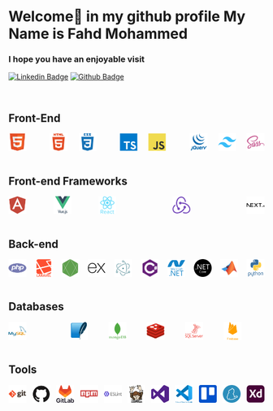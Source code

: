 
# Welcome👋 in my github profile My Name is Fahd Mohammed
### I hope you have an enjoyable visit 

<!-- [![Gmail Badge](https://img.shields.io/badge/-fahd97823@gmail.com-c14438?style=flat&logo=Gmail&logoColor=white&link=mailto:fahd97823@gmail.com)](mailto:fahd97823@gmail.com)
[![Twitter Badge](https://img.shields.io/badge/-jaradu@mailinator.com-00acee?style=flat&logo=twitter&logoColor=white&link=https://twitter.com/jaradu@mailinator.com/)](https://www.twitter.com/jaradu@mailinator.com/)
[![Portfolio Badge](https://img.shields.io/badge/portfolio-web-blue?style=flat&link=jaradu@mailinator.com/)](jaradu@mailinator.com/) -->
[![Linkedin Badge](https://img.shields.io/badge/fahd_mohammmed-0072b1?style=flat&logo=Linkedin&logoColor=white&link=https://www.linkedin.com/in/fahd-mohammed-4b79b4209/)](https://www.linkedin.com/in/fahd-mohammed-4b79b4209/)
[![Github Badge](https://img.shields.io/badge/-fahd_mohammmed-grey?style=flat&logo=github&logoColor=white&link=https://github.com/ilvmd/)](https://github.com/ilvmd)

<!-- <p align='left'>bio text</p> -->

<!--
  <a href="https://stackoverflow.com/users/7103882">
    <img alt="Stack Exchange reputation" src="https://img.shields.io/stackexchange/stackoverflow/r/16141605?color=orange&label=reputation&logo=stackoverflow">
  </a>
  <a href="https://github.com/codemaker2015?tab=followers">
    <img alt="GitHub followers" src="https://img.shields.io/github/followers/ilvmd?color=gray&logo=github">
  </a>
  <a href="https://www.linkedin.com/in/codemaker2015">
    <img alt="Linkedin followers" src="https://img.shields.io/badge/followers-1.9K-blue?color=blue&logo=linkedin">
  </a>
-->
<br>

## **Front-End**
<div style="display: flex;justify-content: space-between">
  <img src="https://github.com/devicons/devicon/blob/master/icons/html5/html5-original.svg" title="HTML5" alt="HTML" width="35" height="35"/>&nbsp;
  <img src="https://github.com/devicons/devicon/blob/master/icons/html5/html5-plain-wordmark.svg" title="Git" **alt="Git" width="35" height="35"/>
  <img src="https://github.com/devicons/devicon/blob/master/icons/css3/css3-plain-wordmark.svg"  title="CSS3" alt="CSS3" width="35" height="35"/>&nbsp;
  <img src="https://github.com/devicons/devicon/blob/master/icons/typescript/typescript-original.svg" title="Git" **alt="Git" width="35" height="35"/>
  <img src="https://github.com/devicons/devicon/blob/master/icons/javascript/javascript-original.svg" title="JavaScript" alt="JavaScript" width="35" height="35"/>&nbsp;
  <img src="https://github.com/devicons/devicon/blob/master/icons/jquery/jquery-plain-wordmark.svg" title="Git" **alt="Git" width="35" height="35"/>
  <img src="https://github.com/devicons/devicon/blob/master/icons/tailwindcss/tailwindcss-plain.svg" title="Git" **alt="Git" width="35" height="35"/>
  <img src="https://github.com/devicons/devicon/blob/master/icons/sass/sass-original.svg" title="Git" **alt="Git" width="35" height="35"/>
</div>

<br>

## **Front-end Frameworks**
<div style="display: flex;justify-content: space-between">
  <img src="https://github.com/devicons/devicon/blob/master/icons/angularjs/angularjs-plain.svg" title="Git" **alt="Git" width="35" height="35"/>
  <img src="https://github.com/devicons/devicon/blob/master/icons/vuejs/vuejs-original-wordmark.svg" title="Git" **alt="Git" width="35" height="35"/>
  <img src="https://github.com/devicons/devicon/blob/master/icons/react/react-original-wordmark.svg" title="React" alt="React" width="35" height="35"/>&nbsp;
  <img src="https://github.com/devicons/devicon/blob/master/icons/redux/redux-original.svg" title="Redux" alt="Redux " width="35" height="35"/>&nbsp;
  <img src="https://github.com/devicons/devicon/blob/master/icons/nextjs/nextjs-original-wordmark.svg" title="Git" **alt="Git" width="35" height="35"/>
</div>
  
<br>

## **Back-end**
<div style="display: flex;justify-content: space-between">
  <img src="https://github.com/devicons/devicon/blob/master/icons/php/php-plain.svg" title="Git" **alt="Git" width="35" height="35"/>
  <img src="https://github.com/devicons/devicon/blob/master/icons/laravel/laravel-plain-wordmark.svg" title="Git" **alt="Git" width="35" height="35"/>
  <img src="https://github.com/devicons/devicon/blob/master/icons/nodejs/nodejs-plain.svg" title="Git" **alt="Git" width="35" height="35"/>
  <img src="https://github.com/devicons/devicon/blob/master/icons/express/express-original.svg" title="Git" **alt="Git" width="35" height="35"/>
  <img src="https://github.com/devicons/devicon/blob/master/icons/electron/electron-original.svg" title="Git" **alt="Git" width="35" height="35"/>
  <img src="https://github.com/devicons/devicon/blob/master/icons/csharp/csharp-plain.svg" title="Git" **alt="Git" width="35" height="35"/>
  <img src="https://github.com/devicons/devicon/blob/master/icons/dot-net/dot-net-plain-wordmark.svg" title="Git" **alt="Git" width="35" height="35"/>
  <img src="https://github.com/devicons/devicon/blob/master/icons/dotnetcore/dotnetcore-plain.svg" title="Git" **alt="Git" width="35" height="35"/>
  <img src="https://github.com/devicons/devicon/blob/master/icons/matlab/matlab-original.svg" title="Git" **alt="Git" width="35" height="35"/>
  <img src="https://github.com/devicons/devicon/blob/master/icons/python/python-original-wordmark.svg" title="Git" **alt="Git" width="35" height="35"/>
</div>

<br>

## **Databases**
<div style="display: flex;justify-content: space-between">
  <img src="https://github.com/devicons/devicon/blob/master/icons/mysql/mysql-original-wordmark.svg" title="MySQL"  alt="MySQL" width="35" height="35"/>&nbsp;
  <img src="https://github.com/devicons/devicon/blob/master/icons/sqlite/sqlite-original.svg" title="Git" **alt="Git" width="35" height="35"/>
  <img src="https://github.com/devicons/devicon/blob/master/icons/mongodb/mongodb-plain-wordmark.svg" title="Git" **alt="Git" width="35" height="35"/>
  <img src="https://github.com/devicons/devicon/blob/master/icons/redis/redis-original.svg" title="Git" **alt="Git" width="35" height="35"/>
  <img src="https://github.com/devicons/devicon/blob/master/icons/microsoftsqlserver/microsoftsqlserver-plain-wordmark.svg" title="Git" **alt="Git" width="35" height="35"/>
  <img src="https://github.com/devicons/devicon/blob/master/icons/firebase/firebase-plain-wordmark.svg" title="Firebase" alt="Firebase" width="35" height="35"/>&nbsp;
</div>

<br>

## **Tools**
<div style="display: flex;justify-content: space-between">
  <img src="https://github.com/devicons/devicon/blob/master/icons/git/git-original-wordmark.svg" title="Git" **alt="Git" width="35" height="35"/>
  <img src="https://github.com/devicons/devicon/blob/master/icons/github/github-original.svg" title="Git" **alt="Git" width="35" height="35"/>
  <img src="https://github.com/devicons/devicon/blob/master/icons/gitlab/gitlab-original-wordmark.svg" title="Git" **alt="Git" width="35" height="35"/>
  <img src="https://github.com/devicons/devicon/blob/master/icons/npm/npm-original-wordmark.svg" title="Git" **alt="Git" width="35" height="35"/>
  <img src="https://github.com/devicons/devicon/blob/master/icons/eslint/eslint-original-wordmark.svg" title="Git" **alt="Git" width="35" height="35"/>
  <img src="https://github.com/devicons/devicon/blob/master/icons/composer/composer-original.svg" title="Git" **alt="Git" width="35" height="35"/>
  <img src="https://github.com/devicons/devicon/blob/master/icons/visualstudio/visualstudio-plain.svg" title="Git" **alt="Git" width="35" height="35"/>
  <img src="https://github.com/devicons/devicon/blob/master/icons/vscode/vscode-original-wordmark.svg" title="Git" **alt="Git" width="35" height="35"/>
  <img src="https://github.com/devicons/devicon/blob/master/icons/trello/trello-plain.svg" title="Git" **alt="Git" width="35" height="35"/>
  <img src="https://github.com/devicons/devicon/blob/master/icons/yarn/yarn-original.svg" title="Git" **alt="Git" width="35" height="35"/>
  <img src="https://github.com/devicons/devicon/blob/master/icons/xd/xd-plain.svg" title="Git" **alt="Git" width="35" height="35"/>
</div>

<!-- <div style="display: flex;justify-content: space-between">
  <img src="https://github.com/devicons/devicon/blob/master/icons/behance/behance-plain.svg" title="Git" **alt="Git" width="35" height="35"/>
</div>
-->
